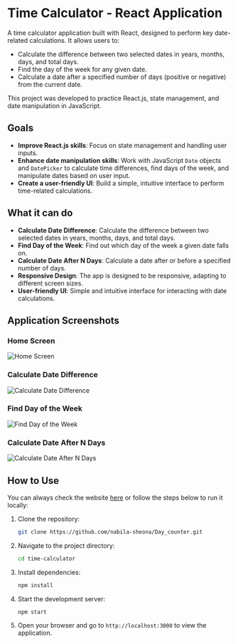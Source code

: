 # Time Calculator - React Application

A time calculator application built with React, designed to perform key date-related calculations. It allows users to:

- Calculate the difference between two selected dates in years, months, days, and total days.
- Find the day of the week for any given date.
- Calculate a date after a specified number of days (positive or negative) from the current date.

This project was developed to practice React.js, state management, and date manipulation in JavaScript.

## Goals

- **Improve React.js skills**: Focus on state management and handling user inputs.
- **Enhance date manipulation skills**: Work with JavaScript `Date` objects and `DatePicker` to calculate time differences, find days of the week, and manipulate dates based on user input.
- **Create a user-friendly UI**: Build a simple, intuitive interface to perform time-related calculations.

## What it can do

- **Calculate Date Difference**: Calculate the difference between two selected dates in years, months, days, and total days.
- **Find Day of the Week**: Find out which day of the week a given date falls on.
- **Calculate Date After N Days**: Calculate a date after or before a specified number of days.
- **Responsive Design**: The app is designed to be responsive, adapting to different screen sizes.
- **User-friendly UI**: Simple and intuitive interface for interacting with date calculations.

## Application Screenshots

### Home Screen

![Home Screen](https://github.com/nabila-sheona/Day_counter/blob/main/images/1.jpeg)

### Calculate Date Difference

![Calculate Date Difference](https://github.com/nabila-sheona/Day_counter/blob/main/images/2.jpeg)

### Find Day of the Week

![Find Day of the Week](https://github.com/nabila-sheona/Day_counter/blob/main/images/3.jpeg)

### Calculate Date After N Days

![Calculate Date After N Days](https://github.com/nabila-sheona/Day_counter/blob/main/images/4.jpeg)

## How to Use

You can always check the website [here](day-counter-509e.onrender.com) or follow the steps below to run it locally:

1. Clone the repository:

   ```bash
   git clone https://github.com/nabila-sheona/Day_counter.git
   ```

2. Navigate to the project directory:

   ```bash
   cd time-calculator
   ```

3. Install dependencies:

   ```bash
   npm install
   ```

4. Start the development server:

   ```bash
   npm start
   ```

5. Open your browser and go to `http://localhost:3000` to view the application.

